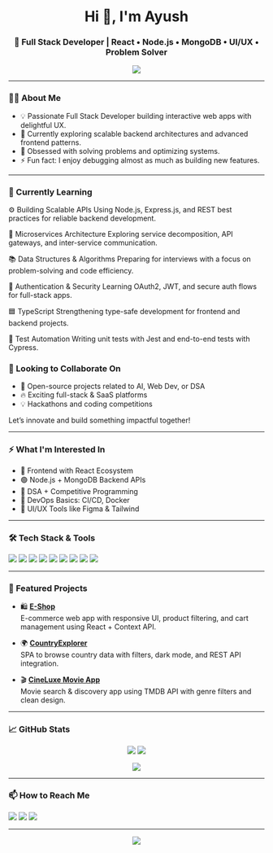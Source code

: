 <h1 align="center">Hi 👋, I'm Ayush</h1>
<h3 align="center">🚀 Full Stack Developer | React • Node.js • MongoDB • UI/UX • Problem Solver</h3>

<p align="center">
  <img src="https://readme-typing-svg.demolab.com?font=Fira+Code&weight=600&size=20&duration=3000&pause=1000&center=true&vCenter=true&width=650&lines=Turning+ideas+into+scalable+apps;Crafting+clean+code+%26+beautiful+UIs;Collaborating+to+build+something+amazing+👨‍💻" />
</p>

---

### 👨‍💻 About Me

- 💡 Passionate Full Stack Developer building interactive web apps with delightful UX.
- 🌱 Currently exploring scalable backend architectures and advanced frontend patterns.
- 🧠 Obsessed with solving problems and optimizing systems.
- ⚡ Fun fact: I enjoy debugging almost as much as building new features.

---

### 🌱 Currently Learning
⚙️ Building Scalable APIs
Using Node.js, Express.js, and REST best practices for reliable backend development.

🧩 Microservices Architecture
Exploring service decomposition, API gateways, and inter-service communication.

📚 Data Structures & Algorithms
Preparing for interviews with a focus on problem-solving and code efficiency.

🔐 Authentication & Security
Learning OAuth2, JWT, and secure auth flows for full-stack apps.

🟦 TypeScript
Strengthening type-safe development for frontend and backend projects.

🧪 Test Automation
Writing unit tests with Jest and end-to-end tests with Cypress.

### 💞️ Looking to Collaborate On

- 🤝 Open-source projects related to AI, Web Dev, or DSA
- 🔥 Exciting full-stack & SaaS platforms
- 💡 Hackathons and coding competitions

Let’s innovate and build something impactful together!

---

### ⚡ What I'm Interested In

- 🔷 Frontend with React Ecosystem
- 🟢 Node.js + MongoDB Backend APIs
- 🧠 DSA + Competitive Programming
- 🧩 DevOps Basics: CI/CD, Docker
- 🎨 UI/UX Tools like Figma & Tailwind

---

### 🛠️ Tech Stack & Tools

<p align="left">
  <img src="https://img.shields.io/badge/JavaScript-F7DF1E?style=for-the-badge&logo=javascript&logoColor=000"/>
  <img src="https://img.shields.io/badge/React-20232A?style=for-the-badge&logo=react&logoColor=61DAFB"/>
  <img src="https://img.shields.io/badge/Node.js-339933?style=for-the-badge&logo=nodedotjs&logoColor=white"/>
  <img src="https://img.shields.io/badge/MongoDB-4EA94B?style=for-the-badge&logo=mongodb&logoColor=white"/>
  <img src="https://img.shields.io/badge/Express.js-000000?style=for-the-badge&logo=express&logoColor=white"/>
  <img src="https://img.shields.io/badge/Java-ED8B00?style=for-the-badge&logo=java&logoColor=white"/>
  <img src="https://img.shields.io/badge/HTML5-E34F26?style=for-the-badge&logo=html5&logoColor=white"/>
  <img src="https://img.shields.io/badge/CSS3-1572B6?style=for-the-badge&logo=css3&logoColor=white"/>
  <img src="https://img.shields.io/badge/Figma-F24E1E?style=for-the-badge&logo=figma&logoColor=white"/>
</p>

---

<!-- React.js -->



### 🌟 Featured Projects

- 🛍️ **[E-Shop](https://github.com/ayushpandey2026/E_Shop)**  
  E-commerce web app with responsive UI, product filtering, and cart management using React + Context API.

- 🌍 **[CountryExplorer](https://github.com/ayushpandey2026/CountryExplorer)**  
  SPA to browse country data with filters, dark mode, and REST API integration.

- 🎬 **[CineLuxe Movie App](https://github.com/ayushpandey2026/Cineluxe-Movie-)**  
  Movie search & discovery app using TMDB API with genre filters and clean design.

---

### 📈 GitHub Stats

<p align="center">
  <img src="https://github-readme-stats.vercel.app/api?username=ayushpandey2026&show_icons=true&theme=tokyonight" />
  <img src="https://github-readme-streak-stats.herokuapp.com?user=ayushpandey2026&theme=tokyonight" />
</p>

<p align="center">
  <img src="https://github-readme-activity-graph.cyclic.app/graph?username=ayushpandey2026&theme=react-dark&hide_border=true" />
</p>

---

### 📫 How to Reach Me

<p align="left">
  <a href="ayushpandey02003@gmail.com"><img src="https://img.shields.io/badge/Email-D14836?style=for-the-badge&logo=gmail&logoColor=white"/></a>
  <a href="https://www.linkedin.com/in/ayush-pandey-1b4b04257/"><img src="https://img.shields.io/badge/LinkedIn-0A66C2?style=for-the-badge&logo=linkedin&logoColor=white"/></a>
  <a href="https://github.com/ayushpandey2026/"><img src="https://img.shields.io/badge/GitHub-181717?style=for-the-badge&logo=github&logoColor=white"/></a>

</p>

---

<p align="center">
  <img src="https://capsule-render.vercel.app/api?type=waving&color=0:36BCF7,100:3f7edc&height=120&section=footer"/>
</p>

